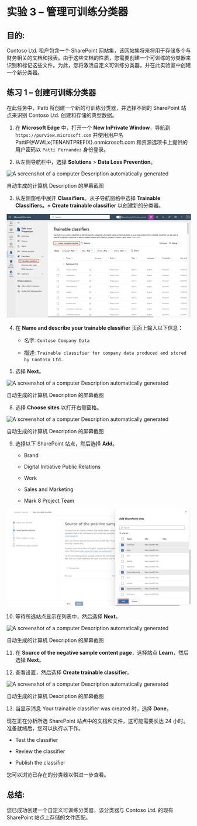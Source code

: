 # 实验 3 – 管理可训练分类器

## 目的:

Contoso Ltd. 租户包含一个 SharePoint
网站集，该网站集将来将用于存储多个与财务相关的文档和报表。由于这些文档的性质，您需要创建一个可训练的分类器来识别和标记这些文件。为此，您将激活自定义可训练分类器，并在此实验室中创建一个新分类器。

## 练习 1 – 创建可训练分类器

在此任务中，Patti 将创建一个新的可训练分类器，并选择不同的 SharePoint
站点来识别 Contoso Ltd. 创建和存储的典型数据。

1.  在 **Microsoft Edge** 中，打开一个 **New InPrivate Window**，导航到
    `https://purview.microsoft.com` 并使用用户名
    PattiF@WWLx{TENANTPREFIX}.onmicrosoft.com
    和资源选项卡上提供的用户密码以 `Patti Fernandez` 身份登录。

2.  从左侧导航栏中，选择 **Solutions** \> **Data Loss Prevention**。

![A screenshot of a computer Description automatically
generated](./media/image1.png)

自动生成的计算机 Description 的屏幕截图

3.  从左侧窗格中展开 **Classifiers**。从子导航窗格中选择 **Trainable
    Classifiers。+ Create trainable classifier** 以创建新的分类器。

![](./media/image2.png)

4.  在 **Name and describe your trainable classifier**
    页面上输入以下信息：

    - 名字: `Contoso Company Data`

    - 描述:
      `Trainable classifier for company data produced and stored by Contoso Ltd.`

5.  选择 **Next**。

![A screenshot of a computer Description automatically
generated](./media/image3.png)

自动生成的计算机 Description 的屏幕截图

8.  选择 **Choose sites** 以打开右侧窗格。

![A screenshot of a computer Description automatically
generated](./media/image4.png)

自动生成的计算机 Description 的屏幕截图

9.  选择以下 SharePoint 站点，然后选择 **Add**。

    - Brand

    - Digital Initiative Public Relations

    - Work

    - Sales and Marketing

    - Mark 8 Project Team

![](./media/image5.png)

10. 等待所选站点显示在列表中，然后选择 **Next**。

![A screenshot of a computer Description automatically
generated](./media/image6.png)

自动生成的计算机 Description 的屏幕截图

11. 在 **Source of the negative sample content page**，选择站点
    **Learn**，然后选择 **Next**。

12. 查看设置，然后选择 **Create trainable classifier**。

![A screenshot of a computer Description automatically
generated](./media/image7.png)

自动生成的计算机 Description 的屏幕截图

13. 当显示消息 Your trainable classifier was created 时，选择 **Done**。

现在正在分析所选 SharePoint 站点中的文档和文件，这可能需要长达 24
小时。准备就绪后，您可以执行以下作。

- Test the classifier

- Review the classifier

- Publish the classifier

您可以浏览已存在的分类器以供进一步查看。

## 总结:

您已成功创建一个自定义可训练分类器，该分类器与 Contoso Ltd. 的现有
SharePoint 站点上存储的文件匹配。
